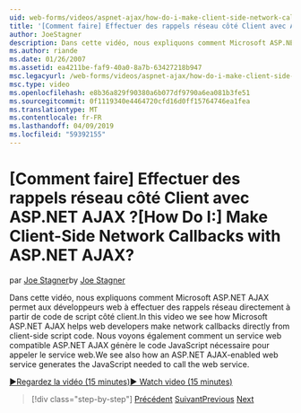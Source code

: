 ```yaml
---
uid: web-forms/videos/aspnet-ajax/how-do-i-make-client-side-network-callbacks-with-aspnet-ajax
title: '[Comment faire] Effectuer des rappels réseau côté Client avec ASP.NET AJAX ? | Microsoft Docs'
author: JoeStagner
description: Dans cette vidéo, nous expliquons comment Microsoft ASP.NET AJAX permet aux développeurs web à effectuer des rappels réseau directement à partir de code de script côté client. Nous voyons également comment ASP.NET...
ms.author: riande
ms.date: 01/26/2007
ms.assetid: ea4211be-faf9-40a0-8a7b-63427218b947
msc.legacyurl: /web-forms/videos/aspnet-ajax/how-do-i-make-client-side-network-callbacks-with-aspnet-ajax
msc.type: video
ms.openlocfilehash: e8b36a829f90380a6b077df9790a6ea081b3fe51
ms.sourcegitcommit: 0f1119340e4464720cfd16d0ff15764746ea1fea
ms.translationtype: MT
ms.contentlocale: fr-FR
ms.lasthandoff: 04/09/2019
ms.locfileid: "59392155"
---
```

# <a name="how-do-i-make-client-side-network-callbacks-with-aspnet-ajax"></a><span data-ttu-id="10d1a-105">[Comment faire] Effectuer des rappels réseau côté Client avec ASP.NET AJAX ?</span><span class="sxs-lookup"><span data-stu-id="10d1a-105">[How Do I:] Make Client-Side Network Callbacks with ASP.NET AJAX?</span></span>

<span data-ttu-id="10d1a-106">par [Joe Stagner](https://github.com/JoeStagner)</span><span class="sxs-lookup"><span data-stu-id="10d1a-106">by [Joe Stagner](https://github.com/JoeStagner)</span></span>

<span data-ttu-id="10d1a-107">Dans cette vidéo, nous expliquons comment Microsoft ASP.NET AJAX permet aux développeurs web à effectuer des rappels réseau directement à partir de code de script côté client.</span><span class="sxs-lookup"><span data-stu-id="10d1a-107">In this video we see how Microsoft ASP.NET AJAX helps web developers make network callbacks directly from client-side script code.</span></span> <span data-ttu-id="10d1a-108">Nous voyons également comment un service web compatible ASP.NET AJAX génère le code JavaScript nécessaire pour appeler le service web.</span><span class="sxs-lookup"><span data-stu-id="10d1a-108">We see also how an ASP.NET AJAX-enabled web service generates the JavaScript needed to call the web service.</span></span>

[<span data-ttu-id="10d1a-109">&#9654;Regardez la vidéo (15 minutes)</span><span class="sxs-lookup"><span data-stu-id="10d1a-109">&#9654; Watch video (15 minutes)</span></span>](https://channel9.msdn.com/Blogs/ASP-NET-Site-Videos/how-do-i-make-client-side-network-callbacks-with-aspnet-ajax)

> [!div class="step-by-step"]
> <span data-ttu-id="10d1a-110">[Précédent](how-do-i-implement-dynamic-partial-page-updates-with-aspnet-ajax.md)
> [Suivant](how-do-i-add-aspnet-ajax-features-to-an-existing-web-application.md)</span><span class="sxs-lookup"><span data-stu-id="10d1a-110">[Previous](how-do-i-implement-dynamic-partial-page-updates-with-aspnet-ajax.md)
[Next](how-do-i-add-aspnet-ajax-features-to-an-existing-web-application.md)</span></span>
